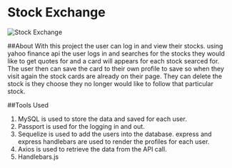 # Stock Exchange

![Stock Exchange](https://user-images.githubusercontent.com/59591116/78945243-71ff0980-7a85-11ea-920c-4f402c44244c.gif)

##About
With this project the user can log in and view their stocks. using yahoo finance api the user logs in and searches for the stocks they would like to get quotes for and a card will appears for each stock searced for. The user then can save the card to their own profile to save so when they visit again the stock cards are already on their page. They can delete the stock is they choose they no longer would like to follow that particular stock.


##Tools Used
1. MySQL is used to store the data and saved for each user.
2. Passport is used for the logging in and out.
3. Sequelize is used to add the users into the database.
express and express handlebars are used to render the profiles for each user.
4. Axios is used to retrieve the data from the API call.
5. Handlebars.js
